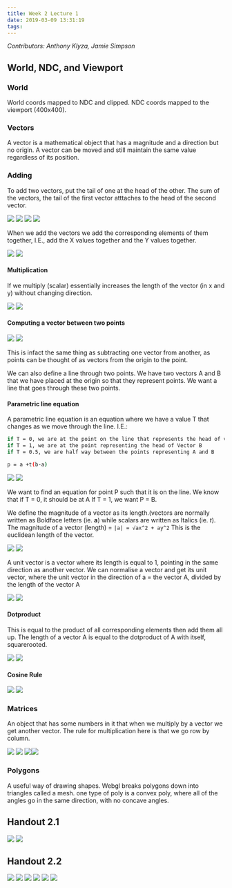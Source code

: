 ```yaml
---
title: Week 2 Lecture 1
date: 2019-03-09 13:31:19
tags:
---
```


*Contributors: Anthony Klyza, Jamie Simpson*

## World, NDC, and Viewport

### World

World coords mapped to NDC and clipped. NDC coords mapped to the viewport (400x400).

### Vectors

A vector is a mathematical object that has a magnitude and a direction but no origin. A vector can be moved and still maintain the same value regardless of its position.

### Adding

To add two vectors, put the tail of one at the head of the other. The sum of the vectors, the tail of the first vector atttaches to the head of the second vector.

![](Week-2-Lecture-1/DraggedImage-1.png)
![](Week-2-Lecture-1/DraggedImage-2.png)
<a href="DraggedImage-1.png"><img src="DraggedImage-1.png" /></a>
<a href="DraggedImage-2.png"><img src="DraggedImage-2.png" /></a>

When we add the vectors we add the corresponding elements of them together, I.E., add the X values together and the Y values together.

![](Week-2-Lecture-1/DraggedImage-3.png)
<a href="DraggedImage-3.png"><img src="DraggedImage-3.png" /></a>

#### Multiplication

If we multiply (scalar) essentially increases the length of the vector (in x and y) without changing direction.

![](Week-2-Lecture-1/DraggedImage-4.png)
<a href="DraggedImage-4.png"><img src="DraggedImage-4.png" /></a>

#### Computing a vector between two points

![](Week-2-Lecture-1/DraggedImage-5.png)
<a href="DraggedImage-5.png"><img src="DraggedImage-5.png" /></a>

This is infact the same thing as subtracting one vector from another, as points can be thought of as vectors from the origin to the point.

We can also define a line through two points. We have two vectors A and B that we have placed at the origin so that they represent points. We want a line that goes through these two points.

#### Parametric line equation

A parametric line equation is an equation where we have a value T that changes as we move through the line.
I.E.:
```Bash
if T = 0, we are at the point on the line that represents the head of vector A
if T = 1, we are at the point representing the head of Vector B
if T = 0.5, we are half way between the points representing A and B
```
```Bash
p = a +t(b-a)
```

![](Week-2-Lecture-1/DraggedImage-6.png)
<a href="DraggedImage-6.png"><img src="DraggedImage-6.png" /></a>

We want to find an equation for point P such that it is on the line.
We know that if T = 0, it should be at A
If T = 1, we want P = B.

We define the magnitude of a vector as its length.(vectors are normally written as Boldface letters (ie. **a**) while scalars are written as Italics (ie. *t*).
The magnitude of a vector (length) = `|a| = √ax^2 + ay^2`
This is the euclidean length of the vector.

![](Week-2-Lecture-1/DraggedImage-10.png)
<a href="DraggedImage-10.png"><img src="DraggedImage-10.png" /></a>

A unit vector is a vector where its length is equal to 1, pointing in the same direction as another vector. We can normalise a vector and get its unit vector, where the unit vector in the direction of a = the vector A, divided by the length of the vector A

![](Week-2-Lecture-1/DraggedImage-11.png)
<a href="DraggedImage-11.png"><img src="DraggedImage-11.png" /></a>

#### Dotproduct

This is equal to the product of all corresponding elements then add them all up. The length of a vector A is equal to the dotproduct of A with itself, squarerooted.

![](Week-2-Lecture-1/DraggedImage-12.png)
<a href="DraggedImage-12.png"><img src="DraggedImage-12.png" /></a>

#### Cosine Rule

![](Week-2-Lecture-1/DraggedImage-13.png)
<a href="DraggedImage-13.png"><img src="DraggedImage-13.png" /></a>

### Matrices

An object that has some numbers in it that when we multiply by a vector we get another vector.
The rule for multiplication here is that we go row by column.

![](Week-2-Lecture-1/DraggedImage-14.png)
![](Week-2-Lecture-1/DraggedImage-15.png)
<a href="DraggedImage-14.png"><img src="DraggedImage-14.png" /></a><a href="DraggedImage-15.png"><img src="DraggedImage-15.png" /></a>

### Polygons
A useful way of drawing shapes.
Webgl breaks polygons down into triangles called a mesh.
one type of poly is a convex poly, where all of the angles go in the same direction,  with no concave angles.

## Handout 2.1
![](Week-2-Lecture-1/DraggedImage.png)
<a href="DraggedImage.png"><img src="DraggedImage.png" /></a>

## Handout 2.2

![](Week-2-Lecture-1/DraggedImage-7.png)
![](Week-2-Lecture-1/DraggedImage-8.png)
![](Week-2-Lecture-1/DraggedImage-9.png)
<a href="DraggedImage-7.png"><img src="DraggedImage-7.png" /></a>
<a href="DraggedImage-8.png"><img src="DraggedImage-8.png" /></a>
<a href="DraggedImage-9.png"><img src="DraggedImage-9.png" /></a>
